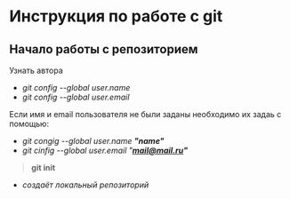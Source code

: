 # Инструкция по работе с git

## Начало работы с репозиторием
Узнать автора
* _git config --global user.name_
* _git config --global user.email_

Если имя и email пользователя не были заданы необходимо их задаь с помощью:
* _git congig --global user.name **"name"**_
* _git cinfig --global user.email "**mail@mail.ru"**_

> **git init**
* _создаёт локальный репозиторий_